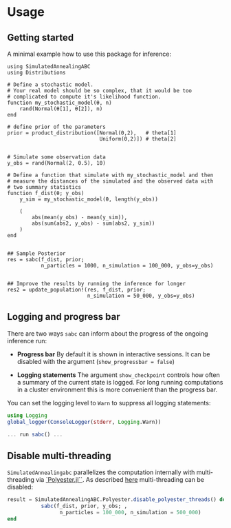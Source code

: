 # Usage

## Getting started

A minimal example how to use this package for inference:

```@example
using SimulatedAnnealingABC
using Distributions

# Define a stochastic model.
# Your real model should be so complex, that it would be too
# complicated to compute it's likelihood function.
function my_stochastic_model(θ, n)
    rand(Normal(θ[1], θ[2]), n)
end

# define prior of the parameters
prior = product_distribution([Normal(0,2),   # theta[1]
                              Uniform(0,2)]) # theta[2]


# Simulate some observation data
y_obs = rand(Normal(2, 0.5), 10)

# Define a function that simulate with my_stochastic_model and then
# measure the distances of the simulated and the observed data with
# two summary statistics
function f_dist(θ; y_obs)
    y_sim = my_stochastic_model(θ, length(y_obs))

    (
        abs(mean(y_obs) - mean(y_sim)),
        abs(sum(abs2, y_obs) - sum(abs2, y_sim))
    )
end


## Sample Posterior
res = sabc(f_dist, prior;
           n_particles = 1000, n_simulation = 100_000, y_obs=y_obs)


## Improve the results by running the inference for longer
res2 = update_population!(res, f_dist, prior;
                          n_simulation = 50_000, y_obs=y_obs)

```

## Logging and progress bar

There are two ways `sabc` can inform about the progress of the ongoing inference run:

- **Progress bar** By default it is shown in interactive sessions. It can be disabled with the argument
  (`show_progressbar = false`)

- **Logging statements** The argument `show_checkpoint` controls how
  often a summary of the current state is logged. For long running
  computations in a cluster environment this is more convenient
  than the progress bar.

You can set the logging level to `Warn` to suppress all logging
statements:

```Julia
using Logging
global_logger(ConsoleLogger(stderr, Logging.Warn))

... run sabc() ...
```

## Disable multi-threading

`SimulatedAnnealingabc` parallelizes the computation internally
with multi-threading via
[`Polyester.jl``](https://github.com/JuliaSIMD/Polyester.jl). As
described
[here](https://github.com/JuliaSIMD/Polyester.jl?tab=readme-ov-file#disabling-polyester-threads)
multi-threading can be disabled:

```Julia
result = SimulatedAnnealingABC.Polyester.disable_polyester_threads() do
           sabc(f_dist, prior, y_obs; ,
                 n_particles = 100_000, n_simulation = 500_000)
end
```
